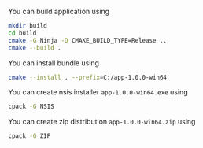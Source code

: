 You can build application using

```bash
mkdir build
cd build
cmake -G Ninja -D CMAKE_BUILD_TYPE=Release ..
cmake --build .
```

You can install bundle using
```bash
cmake --install . --prefix=C:/app-1.0.0-win64
```

You can create nsis installer `app-1.0.0-win64.exe` using
```bash
cpack -G NSIS
```

You can create zip distribution `app-1.0.0-win64.zip` using

```bash
cpack -G ZIP
```